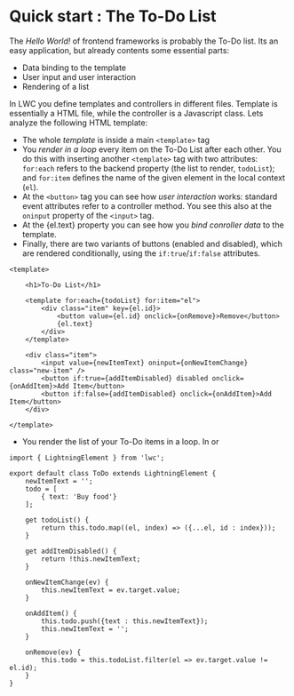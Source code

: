 # Quick start : The To-Do List

The *Hello World!* of frontend frameworks is probably the To-Do list. Its an easy application, but already contents some essential parts:

* Data binding to the template
* User input and user interaction
* Rendering of a list


In LWC you define templates and controllers in different files. Template is essentially a HTML file, while the controller is a Javascript class. Lets analyze the following HTML template:

* The whole *template* is inside a main `<template>` tag
* You *render in a loop* every item on the To-Do List after each other. You do this with inserting another `<template>` tag with two attributes: `for:each` refers to the backend property (the list to render, `todoList`); and `for:item` defines the name of the given element in the local context (`el`).
* At the `<button>` tag you can see how *user interaction* works: standard event attributes refer to a controller method. You see this also at the `oninput` property of the `<input>` tag.
* At the {el.text} property you can see how you *bind conroller data* to the template.
* Finally, there are two variants of buttons (enabled and disabled), which are rendered conditionally, using the `if:true`/`if:false` attributes.

```
<template>

    <h1>To-Do List</h1>

    <template for:each={todoList} for:item="el">
        <div class="item" key={el.id}>
            <button value={el.id} onclick={onRemove}>Remove</button>
            {el.text}
        </div>
    </template>

    <div class="item">
        <input value={newItemText} oninput={onNewItemChange} class="new-item" />
        <button if:true={addItemDisabled} disabled onclick={onAddItem}>Add Item</button>
        <button if:false={addItemDisabled} onclick={onAddItem}>Add Item</button>
    </div>
    
</template>
```

* You render the list of your To-Do items in a loop. In or


```
import { LightningElement } from 'lwc';

export default class ToDo extends LightningElement {
    newItemText = '';
    todo = [
        { text: 'Buy food'}
    ];

    get todoList() {
        return this.todo.map((el, index) => ({...el, id : index}));
    }

    get addItemDisabled() {
        return !this.newItemText;
    }

    onNewItemChange(ev) {
        this.newItemText = ev.target.value;
    }

    onAddItem() {
        this.todo.push({text : this.newItemText});
        this.newItemText = '';
    }

    onRemove(ev) {
        this.todo = this.todoList.filter(el => ev.target.value != el.id);
    }
}
```
